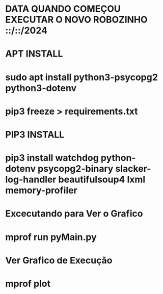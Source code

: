 # DATA QUANDO COMEÇOU EXECUTAR O NOVO ROBOZINHO ::/::/2024
# APT INSTALL
# sudo apt install python3-psycopg2 python3-dotenv
# pip3 freeze > requirements.txt

# PIP3 INSTALL
# pip3 install watchdog python-dotenv psycopg2-binary slacker-log-handler beautifulsoup4 lxml memory-profiler

# Excecutando para Ver o Grafico
# mprof run pyMain.py

# Ver Grafico de Execução
# mprof plot

